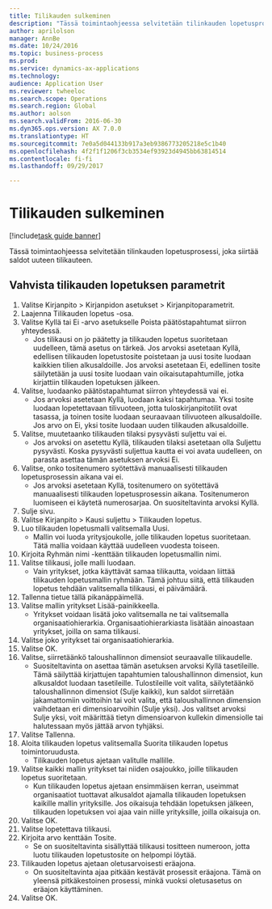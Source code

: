 ```yaml
--- 
title: Tilikauden sulkeminen
description: "Tässä toimintaohjeessa selvitetään tilinkauden lopetusprosessi, joka siirtää saldot uuteen tilikauteen."
author: aprilolson
manager: AnnBe
ms.date: 10/24/2016
ms.topic: business-process
ms.prod: 
ms.service: dynamics-ax-applications
ms.technology: 
audience: Application User
ms.reviewer: twheeloc
ms.search.scope: Operations
ms.search.region: Global
ms.author: aolson
ms.search.validFrom: 2016-06-30
ms.dyn365.ops.version: AX 7.0.0
ms.translationtype: HT
ms.sourcegitcommit: 7e0a5d044133b917a3eb9386773205218e5c1b40
ms.openlocfilehash: 4f2f1f1206f3cb3534ef93923d4945bb63814514
ms.contentlocale: fi-fi
ms.lasthandoff: 09/29/2017

---
```

# <a name="close-the-fiscal-year"></a>Tilikauden sulkeminen

[!include[task guide banner](../../includes/task-guide-banner.md)]

Tässä toimintaohjeessa selvitetään tilinkauden lopetusprosessi, joka siirtää saldot uuteen tilikauteen.


## <a name="validate-year-end-close-parameters"></a>Vahvista tilikauden lopetuksen parametrit
1. Valitse Kirjanpito > Kirjanpidon asetukset > Kirjanpitoparametrit.
2. Laajenna Tilikauden lopetus -osa.
3. Valitse Kyllä tai Ei -arvo asetukselle Poista päätöstapahtumat siirron yhteydessä.
    * Jos tilikausi on jo päätetty ja tilikauden lopetus suoritetaan uudelleen, tämä asetus on tärkeä. Jos arvoksi asetetaan Kyllä, edellisen tilikauden lopetustosite poistetaan ja uusi tosite luodaan kaikkien tilien alkusaldoille. Jos arvoksi asetetaan Ei, edellinen tosite säilytetään ja uusi tosite luodaan vain oikaisutapahtumille, jotka kirjattiin tilikauden lopetuksen jälkeen.  
4. Valitse, luodaanko päätöstapahtumat siirron yhteydessä vai ei.
    * Jos arvoksi asetetaan Kyllä, luodaan kaksi tapahtumaa. Yksi tosite luodaan lopetettavaan tilivuoteen, jotta tuloskirjanpitotilit ovat tasassa, ja toinen tosite luodaan seuraavaan tilivuoteen alkusaldoille. Jos arvo on Ei, yksi tosite luodaan uuden tilikauden alkusaldoille.  
5. Valitse, muutetaanko tilikauden tilaksi pysyvästi suljettu vai ei.
    * Jos arvoksi on asetettu Kyllä, tilikauden tilaksi asetetaan olla Suljettu pysyvästi.  Koska pysyvästi suljettua kautta ei voi avata uudelleen, on parasta asettaa tämän asetuksen arvoksi Ei.  
6. Valitse, onko tositenumero syötettävä manuaalisesti tilikauden lopetusprosessin aikana vai ei.
    * Jos arvoksi asetetaan Kyllä, tositenumero on syötettävä manuaalisesti tilikauden lopetusprosessin aikana. Tositenumeron luomiseen ei käytetä numerosarjaa. On suositeltavinta arvoksi Kyllä.  
7. Sulje sivu.
8. Valitse Kirjanpito > Kausi suljettu > Tilikauden lopetus.
9. Luo tilikauden lopetusmalli valitsemalla Uusi.
    * Mallin voi luoda yritysjoukolle, jolle tilikauden lopetus suoritetaan. Tätä mallia voidaan käyttää uudelleen vuodesta toiseen.  
10. Kirjoita Ryhmän nimi -kenttään tilikauden lopetusmallin nimi.
11. Valitse tilikausi, jolle malli luodaan.
    * Vain yritykset, jotka käyttävät samaa tilikautta, voidaan liittää tilikauden lopetusmallin ryhmään. Tämä johtuu siitä, että tilikauden lopetus tehdään valitsemalla tilikausi, ei päivämäärä.  
12. Tallenna tietue tällä pikanäppäimellä.
13. Valitse mallin yritykset Lisää-painikkeella.
    * Yritykset voidaan lisätä joko valitsemalla ne tai valitsemalla organisaatiohierarkia.  Organisaatiohierarkiasta lisätään ainoastaan yritykset, joilla on sama tilikausi.  
14. Valitse joko yritykset tai organisaatiohierarkia.
15. Valitse OK.
16. Valitse, siirretäänkö taloushallinnon dimensiot seuraavalle tilikaudelle.
    * Suositeltavinta on asettaa tämän asetuksen arvoksi Kyllä tasetileille.  Tämä säilyttää kirjattujen tapahtumien taloushallinnon dimensiot, kun alkusaldot luodaan tasetileille.  Tulostileille voit valita, säilytetäänkö taloushallinnon dimensiot (Sulje kaikki), kun saldot siirretään jakamattomiin voittoihin tai voit valita, että taloushallinnon dimension vaihdetaan eri dimensioarvoihin (Sulje yksi). Jos valitset arvoksi Sulje yksi, voit määrittää tietyn dimensioarvon kullekin dimensiolle tai halutessaan myös jättää arvon tyhjäksi.  
17. Valitse Tallenna.
18. Aloita tilikauden lopetus valitsemalla Suorita tilikauden lopetus toimintoruudusta.
    * Tilikauden lopetus ajetaan valitulle mallille.  
19. Valitse kaikki mallin yritykset tai niiden osajoukko, joille tilikauden lopetus suoritetaan.
    * Kun tilikauden lopetus ajetaan ensimmäisen kerran, useimmat organisaatiot tuottavat alkusaldot ajamalla tilikauden lopetuksen kaikille mallin yrityksille. Jos oikaisuja tehdään lopetuksen jälkeen, tilikauden lopetuksen voi ajaa vain niille yrityksille, joilla oikaisuja on.  
20. Valitse OK.
21. Valitse lopetettava tilikausi.
22. Kirjoita arvo kenttään Tosite.
    * Se on suositeltavinta sisällyttää tilikausi tositteen numeroon, jotta luotu tilikauden lopetustosite on helpompi löytää.  
23. Tilikauden lopetus ajetaan oletusarvoisesti eräajona.
    * On suositeltavinta ajaa pitkään kestävät prosessit eräajona. Tämä on yleensä pitkäkestoinen prosessi, minkä vuoksi oletusasetus on eräajon käyttäminen.  
24. Valitse OK.



